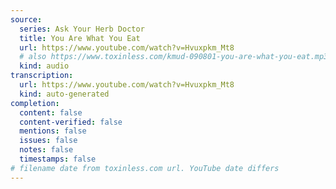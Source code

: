 ```yaml
---
source:
  series: Ask Your Herb Doctor
  title: You Are What You Eat
  url: https://www.youtube.com/watch?v=Hvuxpkm_Mt8
  # also https://www.toxinless.com/kmud-090801-you-are-what-you-eat.mp3
  kind: audio
transcription:
  url: https://www.youtube.com/watch?v=Hvuxpkm_Mt8
  kind: auto-generated
completion:
  content: false
  content-verified: false
  mentions: false
  issues: false
  notes: false
  timestamps: false
# filename date from toxinless.com url. YouTube date differs
---
```

